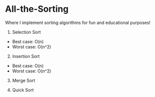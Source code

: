 # All-the-Sorting

Where I implement sorting algorithms for fun and educational purposes!

1. Selection Sort
  - Best case: O(n)
  - Worst case: O(n^2)
  
2. Insertion Sort
  - Best case: O(n)
  - Worst case: O(n^2)

3. Merge Sort

4. Quick Sort
